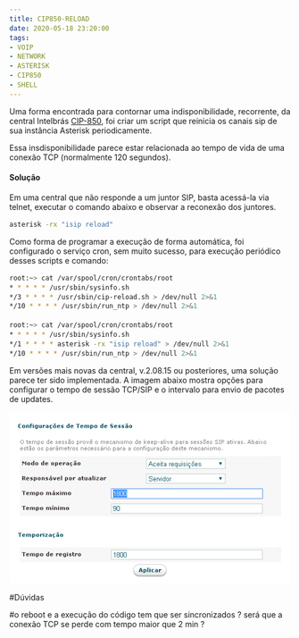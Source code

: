 ```yaml
---
title: CIP850-RELOAD
date: 2020-05-18 23:20:00
tags:
- VOIP
- NETWORK
- ASTERISK
- CIP850
- SHELL
---
```



Uma forma encontrada para contornar uma indisponibilidade, recorrente, da central Intelbrás [CIP-850], foi criar um script que reinicia os canais sip de sua instância Asterisk periodicamente.



Essa insdisponibilidade parece estar relacionada ao tempo de vida de uma conexão TCP (normalmente 120 segundos).

#### Solução
Em uma central que não responde a um juntor SIP, basta acessá-la via telnet, executar o comando abaixo e observar a reconexão dos juntores.



```sh
asterisk -rx "isip reload"
```

Como forma de programar a execução de forma automática, foi configurado o serviço cron, sem muito sucesso, para execução periódico desses scripts e  comando:


```sh
root:~> cat /var/spool/cron/crontabs/root
* * * * * /usr/sbin/sysinfo.sh
*/3 * * * * /usr/sbin/cip-reload.sh > /dev/null 2>&1
*/10 * * * * /usr/sbin/run_ntp > /dev/null 2>&1

root:~> cat /var/spool/cron/crontabs/root
* * * * * /usr/sbin/sysinfo.sh
*/1 * * * * asterisk -rx "isip reload" > /dev/null 2>&1
*/10 * * * * /usr/sbin/run_ntp > /dev/null 2>&1
```

Em versões mais novas da central, v.2.08.15 ou posteriores, uma solução parece ter sido implementada. A imagem abaixo mostra opções para configurar o tempo de sessão TCP/SIP e o intervalo para envio de pacotes de updates.


![Figura 1: Configuração de tempos de vida (keep alive) da conexão TCP/SIP a um juntor](/images/02.png)


#Dúvidas

#o reboot e a execução do código tem que ser sincronizados ? será que a conexão TCP se perde com tempo maior que 2 min ?



[CIP-850]: /images/01.png
